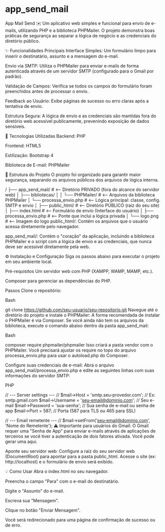 # app_send_mail
App Mail Send ✉️
Um aplicativo web simples e funcional para envio de e-mails, utilizando PHP e a biblioteca PHPMailer. O projeto demonstra boas práticas de segurança ao separar a lógica de negócio e as credenciais do diretório público.

✨ Funcionalidades Principais
Interface Simples: Um formulário limpo para inserir o destinatário, assunto e a mensagem do e-mail.

Envio via SMTP: Utiliza o PHPMailer para enviar e-mails de forma autenticada através de um servidor SMTP (configurado para o Gmail por padrão).

Validação de Campos: Verifica se todos os campos do formulário foram preenchidos antes de processar o envio.

Feedback ao Usuário: Exibe páginas de sucesso ou erro claras após a tentativa de envio.

Estrutura Segura: A lógica de envio e as credenciais são mantidas fora do diretório web acessível publicamente, prevenindo exposição de dados sensíveis.

🚀 Tecnologias Utilizadas
Backend: PHP

Frontend: HTML5

Estilização: Bootstrap 4

Biblioteca de E-mail: PHPMailer

📂 Estrutura do Projeto
O projeto foi organizado para garantir maior segurança, separando os arquivos públicos dos arquivos de lógica interna.

/
├── app_send_mail/           # <-- Diretório PRIVADO (fora do alcance do servidor web)
│   ├── bibliotecas/
│   │   └── PHPMailer/       # <-- Arquivos da biblioteca PHPMailer
│   └── processa_envio.php   # <-- Lógica principal: classe, config. SMTP e envio
│
├── public_html/             # <-- Diretório PÚBLICO (raiz do seu site)
│   ├── index.html           # <-- Formulário de envio (Interface do usuário)
│   ├── processa_envio.php   # <-- Ponte que inclui a lógica privada
│   └── logo.png             # <-- Imagem do logo
public_html/: Contém os arquivos que o usuário acessa diretamente pelo navegador.

app_send_mail/: Contém o "coração" da aplicação, incluindo a biblioteca PHPMailer e o script com a lógica de envio e as credenciais, que nunca deve ser acessível diretamente pela web.

⚙️ Instalação e Configuração
Siga os passos abaixo para executar o projeto em seu ambiente local.

Pré-requisitos
Um servidor web com PHP (XAMPP, WAMP, MAMP, etc.).

Composer para gerenciar as dependências do PHP.

Passos
Clone o repositório:

Bash

git clone https://github.com/seu-usuario/seu-repositorio.git
Navegue até o diretório do projeto e instale o PHPMailer: A forma recomendada de instalar o PHPMailer é via Composer. Se você ainda não tem os arquivos da biblioteca, execute o comando abaixo dentro da pasta app_send_mail:

Bash

composer require phpmailer/phpmailer
Isso criará a pasta vendor com o PHPMailer. Você precisará ajustar os require no topo do arquivo processa_envio.php para usar o autoload.php do Composer.

Configure suas credenciais de e-mail: Abra o arquivo app_send_mail/processa_envio.php e edite as seguintes linhas com suas informações do servidor SMTP:

PHP

// --- Server settings --- //
$mail->Host       = 'smtp.seu-provedor.com'; // Ex: smtp.gmail.com
$mail->Username   = 'seu-email@dominio.com';   // Seu e-mail
$mail->Password   = 'sua-senha';             // Sua senha de e-mail ou senha de app
$mail->Port       = 587;                     // Porta (587 para TLS ou 465 para SSL)

// --- Email remetente --- //
$mail->setFrom('seu-email@dominio.com', 'Nome do Remetente');
⚠️ Importante para usuários do Gmail: O Gmail requer uma "Senha de App" para enviar e-mails através de aplicações de terceiros se você tiver a autenticação de dois fatores ativada. Você pode gerar uma aqui.

Aponte seu servidor web: Configure a raiz do seu servidor web (DocumentRoot) para apontar para a pasta public_html. Acesse o site (ex: http://localhost) e o formulário de envio será exibido.

💡 Como Usar
Abra o index.html no seu navegador.

Preencha o campo "Para" com o e-mail do destinatário.

Digite o "Assunto" do e-mail.

Escreva sua "Mensagem".

Clique no botão "Enviar Mensagem".

Você será redirecionado para uma página de confirmação de sucesso ou de erro.
